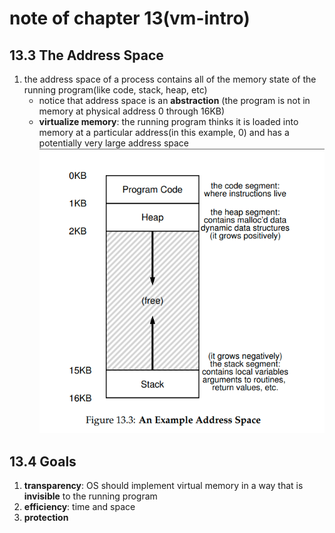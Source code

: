 # note of chapter 13(vm-intro)
## 13.3 The Address Space
1. the address space of a process contains all of the memory state of the running program(like code, stack, heap, etc)
   * notice that address space is an **abstraction** (the program is not in memory at physical address 0 through 16KB)
   * **virtualize memory**: the running program thinks it is loaded into memory at a particular address(in this example, 0) and has a potentially very large address space
![sample](figs/N13/sampleaddressspace.png)

## 13.4 Goals
1. **transparency**: OS should implement virtual memory in a way that is **invisible** to the running program
2. **efficiency**: time and space
3. **protection**